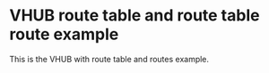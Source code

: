 # VHUB route table and route table route example

This is the VHUB with route table and routes example.
